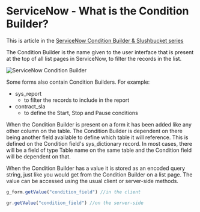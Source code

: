 # ServiceNow  - What is the Condition Builder? 
This is article in the [ServiceNow Condition Builder & Slushbucket series](https://robhumphries5.github.io/2023/01/17/servicenow-condition-builder-and-slushbucket-series.html)

The Condition Builder is the name given to the user interface that is present at the top of all list pages in ServiceNow, to filter the records in the list.

![ServiceNow Condition Builder](https://servicenow-be-prod.servicenow.com/bundle/tokyo-platform-user-interface/page/use/common-ui-elements/image/ExampleConditionActiveIsTrueAndCallerIsNotEmpty.png?_LANG=enus)

Some forms also contain Condition Builders. For example:
 - sys_report
   - to filter the records to include in the report 
 - contract_sla
   - to define the Start, Stop and Pause conditions

When the Condition Builder is present on a form it has been added like any other column on the table. The Condition Builder is dependent on there being another field available to define which table it will reference. This is defined on the Condition field's sys_dictionary record. In most cases, there will be a field of type Table name on the same table and the Condition field will be dependent on that. 

When the Condition Builder has a value it is stored as an encoded query string, just like you would get from the Condition Builder on a list page. The value can be accessed using the usual client or server-side methods.
```js
g_form.getValue("condition_field") //in the client

gr.getValue("condition_field") //on the server-side
```
